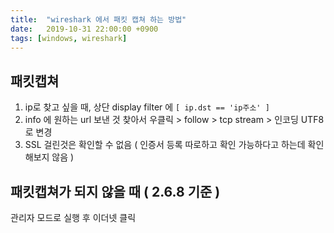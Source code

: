 ```yaml
---
title:  "wireshark 에서 패킷 캡쳐 하는 방법"
date:   2019-10-31 22:00:00 +0900
tags: [windows, wireshark]
---
```

## 패킷캡쳐

1.  ip로 찾고 싶을 때, 상단 display filter 에 `[ ip.dst == 'ip주소' ]`
2.  info 에 원하는 url 보낸 것 찾아서 우클릭 > follow > tcp stream > 인코딩 UTF8로 변경
3.  SSL 걸린것은 확인할 수 없음 ( 인증서 등록 따로하고 확인 가능하다고 하는데 확인해보지 않음 )

## 패킷캡쳐가 되지 않을 때 ( 2.6.8 기준 )

관리자 모드로 실행 후 이더넷 클릭